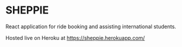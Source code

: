 # SHEPPIE
React application for ride booking and assisting international students.

Hosted live on Heroku at https://sheppie.herokuapp.com/
